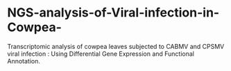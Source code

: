 # NGS-analysis-of-Viral-infection-in-Cowpea-
Transcriptomic analysis of cowpea leaves subjected to CABMV and CPSMV viral infection : Using Differential Gene Expression and Functional Annotation.
